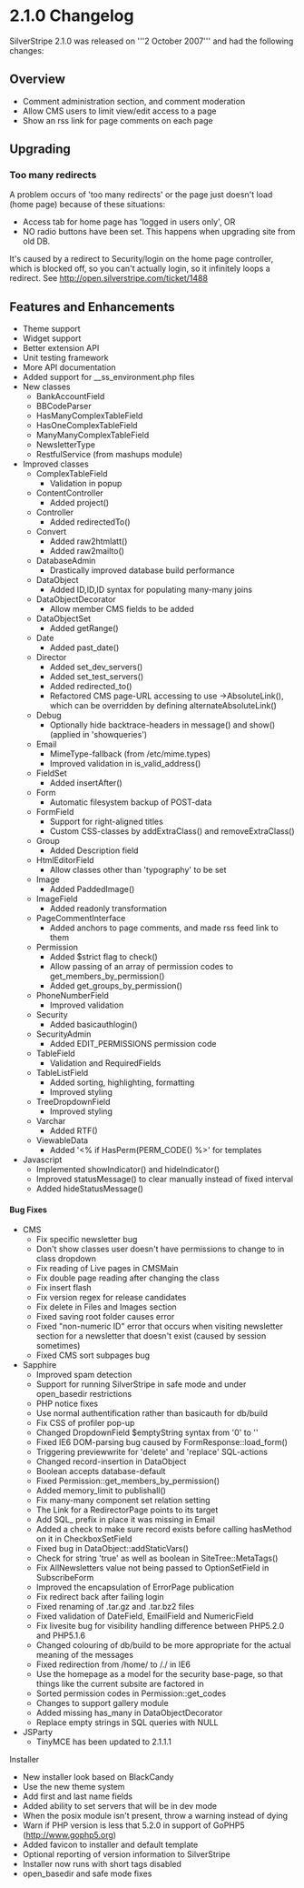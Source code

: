 #  2.1.0 Changelog

SilverStripe 2.1.0 was released on '''2 October 2007''' and had the following changes:

## Overview

  * Comment administration section, and comment moderation
  * Allow CMS users to limit view/edit access to a page
  * Show an rss link for page comments on each page

## Upgrading

### Too many redirects

A problem occurs of 'too many redirects' or the page just doesn't load (home page) because of these situations:

   * Access tab for home page has 'logged in users only', OR
   * NO radio buttons have been set. This happens when upgrading site from old DB.

It's caused by a redirect to Security/login on the home page controller, which is blocked off, so you can't actually
login, so it infinitely loops a redirect. See http://open.silverstripe.com/ticket/1488

## Features and Enhancements

  * Theme support
  * Widget support
  * Better extension API
  * Unit testing framework
  * More API documentation
  * Added support for __ss_environment.php files
  * New classes
      * BankAccountField
      * BBCodeParser
      * HasManyComplexTableField
      * HasOneComplexTableField
      * ManyManyComplexTableField
      * NewsletterType
      * RestfulService (from mashups module)
   * Improved classes
      * ComplexTableField
          * Validation in popup
      * ContentController
          * Added project()
      * Controller
          * Added redirectedTo()
      * Convert
          * Added raw2htmlatt()
          * Added raw2mailto()
      * DatabaseAdmin
          * Drastically improved database build performance
      * DataObject
          * Added ID,ID,ID syntax for populating many-many joins
      * DataObjectDecorator
          * Allow member CMS fields to be added
      * DataObjectSet
          * Added getRange()
      * Date
          * Added past_date()
      * Director
          * Added set_dev_servers()
          * Added set_test_servers()
          * Added redirected_to()
          * Refactored CMS page-URL accessing to use ->AbsoluteLink(), which can be overridden by defining alternateAbsoluteLink()
      * Debug
          * Optionally hide backtrace-headers in message() and show() (applied in 'showqueries')
      * Email
          * MimeType-fallback (from /etc/mime.types)
          * Improved validation in is_valid_address()
      * FieldSet
          * Added insertAfter()
      * Form
        * Automatic filesystem backup of POST-data
      * FormField
          * Support for right-aligned titles
          * Custom CSS-classes by addExtraClass() and removeExtraClass()
      * Group
          * Added Description field
      * HtmlEditorField
          * Allow classes other than 'typography' to be set
      * Image
          * Added PaddedImage()
      * ImageField
          * Added readonly transformation
      * PageCommentInterface
          * Added anchors to page comments, and made rss feed link to them
      * Permission
          * Added $strict flag to check()
          * Allow passing of an array of permission codes to get_members_by_permission()
          * Added get_groups_by_permission()
      * PhoneNumberField
          * Improved validation
      * Security
         * Added basicauthlogin()
      * SecurityAdmin
          * Added EDIT_PERMISSIONS permission code
      * TableField
          * Validation and RequiredFields
      * TableListField
          * Added sorting, highlighting, formatting
          * Improved styling
      * TreeDropdownField
          * Improved styling
      * Varchar
          * Added RTF()
      * ViewableData
          * Added '<% if HasPerm(PERM_CODE() %>' for templates
  * Javascript
      * Implemented showIndicator() and hideIndicator()
      * Improved statusMessage() to clear manually instead of fixed interval
      * Added hideStatusMessage()

####  Bug Fixes

  * CMS
      * Fix specific newsletter bug
      * Don't show classes user doesn't have permissions to change to in class dropdown
      * Fix reading of Live pages in CMSMain
      * Fix double page reading after changing the class
      * Fix insert flash
      * Fix version regex for release candidates
      * Fix delete in Files and Images section
      * Fixed saving root folder causes error
      * Fixed "non-numeric ID" error that occurs when visiting newsletter section for a newsletter that doesn't exist (caused by session sometimes)
      * Fixed CMS sort subpages bug
  * Sapphire
      * Improved spam detection
      * Support for running SilverStripe in safe mode and under open_basedir restrictions
      * PHP notice fixes
      * Use normal authentification rather than basicauth for db/build
      * Fix CSS of profiler pop-up
      * Changed DropdownField $emptyString syntax from '0' to ''
      * Fixed IE6 DOM-parsing bug caused by FormResponse::load_form()
      * Triggering previewwrite for 'delete' and 'replace' SQL-actions
      * Changed record-insertion in DataObject
      * Boolean accepts database-default
      * Fixed Permission::get_members_by_permission()
      * Added memory_limit to publishall()
      * Fix many-many component set relation setting
      * The Link for a RedirectorPage points to its target
      * Add SQL_ prefix in place it was missing in Email
      * Added a check to make sure record exists before calling hasMethod on it in CheckboxSetField
      * Fixed bug in DataObject::addStaticVars()
      * Check for string 'true' as well as boolean in SiteTree::MetaTags()
      * Fix AllNewsletters value not being passed to OptionSetField in SubscribeForm
      * Improved the encapsulation of ErrorPage publication
      * Fix redirect back after failing login
      * Fixed renaming of .tar.gz and .tar.bz2 files
      * Fixed validation of DateField, EmailField and NumericField
      * Fix livesite bug for visibility handling difference between PHP5.2.0 and PHP5.1.6
      * Changed colouring of db/build to be more appropriate for the actual meaning of the messages
      * Fixed redirection from /home/ to /./ in IE6
      * Use the homepage as a model for the security base-page, so that things like the current subsite are factored in
      * Sorted permission codes in Permission::get_codes
      * Changes to support gallery module
      * Added missing has_many in DataObjectDecorator
      * Replace empty strings in SQL queries with NULL
  * JSParty
      * TinyMCE has been updated to 2.1.1.1

Installer

  * New installer look based on BlackCandy
  * Use the new theme system
  * Add first and last name fields
  * Added ability to set servers that will be in dev mode
  * When the posix module isn't present, throw a warning instead of dying
  * Warn if PHP version is less that 5.2.0 in support of GoPHP5 (http://www.gophp5.org)
  * Added favicon to installer and default template
  * Optional reporting of version information to SilverStripe
  * Installer now runs with short tags disabled
  * open_basedir and safe mode fixes
